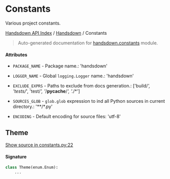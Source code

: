 # Constants

Various project constants.

[Handsdown API Index](../README.md#handsdown-api-index) / [Handsdown](./index.md#handsdown) / Constants

> Auto-generated documentation for [handsdown.constants](https://github.com/vemel/handsdown/blob/main/handsdown/constants.py) module.

#### Attributes

- `PACKAGE_NAME` - Package name.: 'handsdown'

- `LOGGER_NAME` - Global `logging.Logger` name.: 'handsdown'

- `EXCLUDE_EXPRS` - Paths to exclude from docs generation.: ['build/*', 'tests/*', 'test/*', '*/__pycache__/*', '.*/*']

- `SOURCES_GLOB` - `glob.glob` expression to ind all Python sources in current directory.: '**/*.py'

- `ENCODING` - Default encoding for source files: 'utf-8'


## Theme

[Show source in constants.py:22](https://github.com/vemel/handsdown/blob/main/handsdown/constants.py#L22)

#### Signature

```python
class Theme(enum.Enum):
    ...
```
